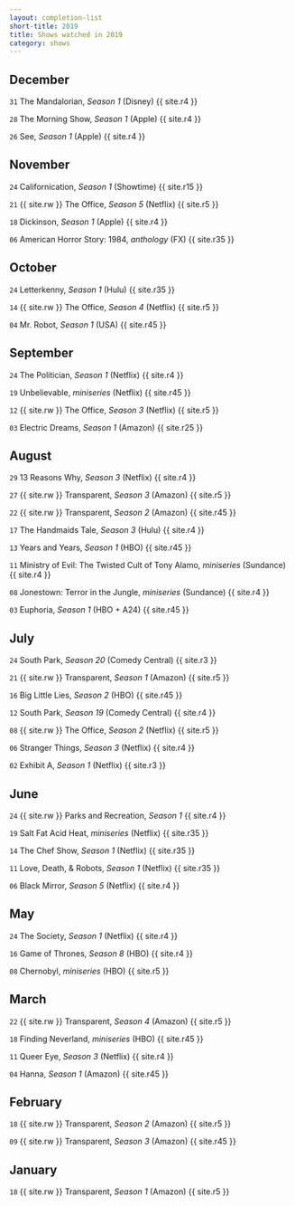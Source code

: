 ```yaml
---
layout: completion-list
short-title: 2019
title: Shows watched in 2019
category: shows
---
```

## December
`31` The Mandalorian, _Season 1_ (Disney) {{ site.r4 }}

`28` The Morning Show, _Season 1_ (Apple) {{ site.r4 }}

`26` See, _Season 1_ (Apple) {{ site.r4 }}

## November
`24` Californication, _Season 1_ (Showtime) {{ site.r15 }}

`21` {{ site.rw }} The Office, _Season 5_ (Netflix) {{ site.r5 }}

`18` Dickinson, _Season 1_ (Apple) {{ site.r4 }}

`06` American Horror Story: 1984, _anthology_ (FX) {{ site.r35 }}

## October
`24` Letterkenny, _Season 1_ (Hulu) {{ site.r35 }}

`14` {{ site.rw }} The Office, _Season 4_ (Netflix) {{ site.r5 }}

`04` Mr. Robot, _Season 1_ (USA) {{ site.r45 }}

## September
`24` The Politician, _Season 1_ (Netflix) {{ site.r4 }}

`19` Unbelievable, _miniseries_ (Netflix) {{ site.r45 }}

`12` {{ site.rw }} The Office, _Season 3_ (Netflix) {{ site.r5 }}

`03` Electric Dreams, _Season 1_ (Amazon) {{ site.r25 }}

## August
`29` 13 Reasons Why, _Season 3_ (Netflix) {{ site.r4 }}

`27` {{ site.rw }} Transparent, _Season 3_ (Amazon) {{ site.r5 }}

`22` {{ site.rw }} Transparent, _Season 2_ (Amazon) {{ site.r45 }}

`17` The Handmaids Tale, _Season 3_ (Hulu) {{ site.r4 }}

`13` Years and Years, _Season 1_ (HBO) {{ site.r45 }}

`11` Ministry of Evil: The Twisted Cult of Tony Alamo, _miniseries_ (Sundance) {{ site.r4 }}

`08` Jonestown: Terror in the Jungle, _miniseries_ (Sundance) {{ site.r4 }}

`03` Euphoria, _Season 1_ (HBO + A24) {{ site.r45 }}

## July
`24` South Park, _Season 20_ (Comedy Central) {{ site.r3 }}

`21` {{ site.rw }} Transparent, _Season 1_ (Amazon) {{ site.r5 }}

`16` Big Little Lies, _Season 2_ (HBO) {{ site.r45 }}

`12` South Park, _Season 19_ (Comedy Central) {{ site.r4 }}

`08` {{ site.rw }} The Office, _Season 2_ (Netflix) {{ site.r5 }}

`06` Stranger Things, _Season 3_ (Netflix) {{ site.r4 }}

`02` Exhibit A, _Season 1_ (Netflix) {{ site.r3 }}

## June
`24` {{ site.rw }} Parks and Recreation, _Season 1_ {{ site.r4 }}

`19` Salt Fat Acid Heat, _miniseries_ (Netflix) {{ site.r35 }}

`14` The Chef Show, _Season 1_ (Netflix) {{ site.r35 }}

`11` Love, Death, & Robots, _Season 1_ (Netflix) {{ site.r35 }}

`06` Black Mirror, _Season 5_ (Netflix) {{ site.r4 }}

## May
`24` The Society, _Season 1_ (Netflix) {{ site.r4 }}

`16` Game of Thrones, _Season 8_ (HBO) {{ site.r4 }}

`08` Chernobyl, _miniseries_ (HBO) {{ site.r5 }}

## March
`22` {{ site.rw }} Transparent, _Season 4_ (Amazon) {{ site.r5 }}

`18` Finding Neverland, _miniseries_ (HBO) {{ site.r45 }}

`11` Queer Eye, _Season 3_ (Netflix) {{ site.r4 }}

`04` Hanna, _Season 1_ (Amazon) {{ site.r45 }}

## February
`18` {{ site.rw }} Transparent, _Season 2_ (Amazon) {{ site.r5 }}

`09` {{ site.rw }} Transparent, _Season 3_ (Amazon) {{ site.r45 }}

## January
`18` {{ site.rw }} Transparent, _Season 1_ (Amazon) {{ site.r5 }}
